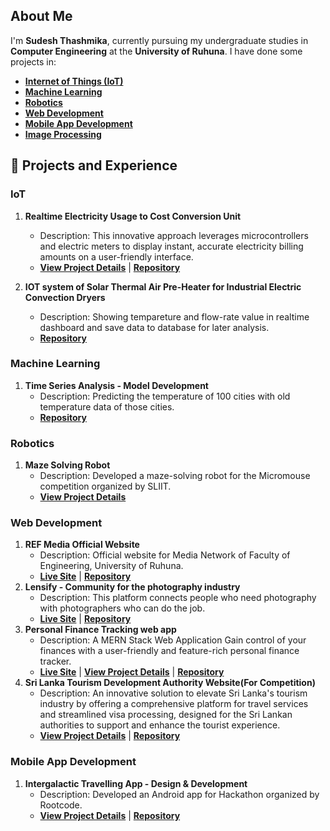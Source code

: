 ## About Me
I'm **Sudesh Thashmika**, currently pursuing my undergraduate studies in **Computer Engineering** at the **University of Ruhuna**. I have done some projects in:
- **[Internet of Things (IoT)](https://github.com/ThashmikaX#iot)**
- **[Machine Learning](https://github.com/ThashmikaX#machine-learning)**
- **[Robotics](https://github.com/ThashmikaX#Robotics)**
- **[Web Development](https://github.com/ThashmikaX#web-development)**
- **[Mobile App Development](https://github.com/ThashmikaX#mobile-app-development)**
- **[Image Processing](https://github.com/ThashmikaX#image-processing)**

## 🔭 Projects and Experience
### IoT

1. **Realtime Electricity Usage to Cost Conversion Unit**
   - Description: This innovative approach leverages microcontrollers and electric meters to display instant, accurate electricity billing amounts on a user-friendly interface.
   - **[View Project Details](https://www.linkedin.com/in/sudesh-thashmika/details/projects/)** | **[Repository](https://github.com/ThashmikaX/Realtime-ElectricityBill-Calculator)**

2. **IOT system of Solar Thermal Air Pre-Heater for Industrial Electric Convection Dryers**
   - Description: Showing tempareture and flow-rate value in realtime dashboard and save data to database for later analysis.
   - **[Repository](https://github.com/ThashmikaX/Solar-Project)**
  
### Machine Learning

1. **Time Series Analysis - Model Development**
   - Description: Predicting the temperature of 100 cities with old temperature data of those cities.
   - **[Repository](https://github.com/ThashmikaX/Predicta-1.0-ML-Competition)**

### Robotics

1. **Maze Solving Robot**
   - Description: Developed a maze-solving robot for the Micromouse competition organized by SLIIT.
   - **[View Project Details](https://www.linkedin.com/posts/sudesh-thashmika_robofest2023-micromousecompetition-universityofruhuna-activity-7164253960411840513-hKAo?utm_source=share&utm_medium=member_desktop)**

### Web Development

1. **REF Media Official Website**
   - Description: Official website for Media Network of Faculty of Engineering, University of Ruhuna.
   - **[Live Site](https://refmedia.lk)** | **[Repository](https://github.com/ThashmikaX/refmedia-site)**
2. **Lensify - Community for the photography industry**
   - Description: This platform connects people who need photography with photographers who can do the job.
   - **[Live Site](https://lensify-photography-web-app-frontend.vercel.app/)** | **[Repository](https://github.com/ThashmikaX/Lensify-Photography-Web-App)**
3. **Personal Finance Tracking web app**
   - Description: A MERN Stack Web Application Gain control of your finances with a user-friendly and feature-rich personal finance tracker.
   - **[Live Site](https://finance-management-web-app-frontend.vercel.app/)** | **[View Project Details](https://www.linkedin.com/posts/sudesh-thashmika_personal-finance-tracker-a-mern-stack-web-activity-7170359006337622016-Wzkr?utm_source=share&utm_medium=member_desktop)** | **[Repository](https://github.com/ThashmikaX/Finance-Management-WebApp)**
4. **Sri Lanka Tourism Development Authority Website(For Competition)**
   - Description: An innovative solution to elevate Sri Lanka's tourism industry by offering a comprehensive platform for travel services and streamlined visa processing, designed for the Sri Lankan authorities to support and enhance the tourist experience.
   - **[View Project Details](https://github.com/EnigmasRuh/Enigmas_SriLanka_TDA)** | **[Repository](https://github.com/EnigmasRuh/Enigmas_SriLanka_TDA)**

  
### Mobile App Development

1. **Intergalactic Travelling App - Design & Development**
   - Description: Developed an Android app for Hackathon organized by Rootcode. 
   - **[View Project Details](https://www.linkedin.com/in/sudesh-thashmika/details/projects/)** | **[Repository](https://github.com/ISMadusanka/rootcode-tech-triathlon)**


